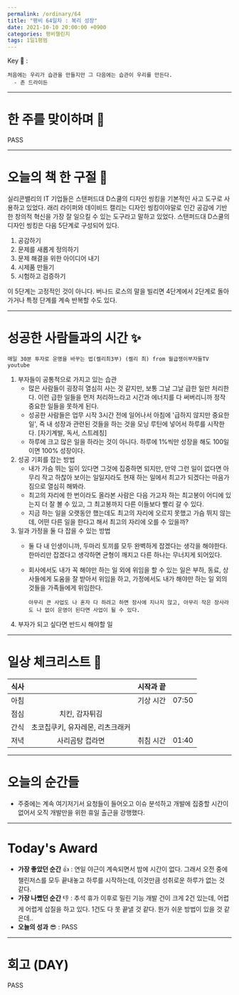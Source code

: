 ```yaml
---
permalink: /ordinary/64
title: "평비 64일차 : 복리 성장"
date: 2021-10-10 20:00:00 +0900
categories: 평비챌린지
tags: 1일1평범
---  
```

Key 🔑 : 
```
처음에는 우리가 습관을 만들지만 그 다음에는 습관이 우리를 만든다.
  - 존 드라이든
```

---
# 한 주를 맞이하며 🤗
PASS

---
# 오늘의 책 한 구절 📕
실리콘밸리의 IT 기업들은 스탠퍼드대 D스쿨의 디자인 씽킹을 기본적인 사고 도구로 사용하고 있었다. 래리 라이퍼와 데이비드 캘리는 디자인 씽킹이야말로 인간 공감에 기반한 창의적 혁신을 가장 잘 일으킬 수 있는 도구라고 말하고 있었다. 스탠퍼드대 D스쿨의 디자인 씽킹은 다음 5단계로 구성되어 있다.
1. 공감하기
2. 문제를 새롭게 정의하기
3. 문제 해결을 위한 아이디어 내기
4. 시제품 만들기
5. 시험하고 검증하기

이 5단계는 고정적인 것이 아니다. 버나드 로스의 말을 빌리면 4단계에서 2단계로 돌아가거나 특정 단계를 계속 반복할 수도 있다.  

---
# 성공한 사람들과의 시간 ✨
`매일 30분 투자로 운명을 바꾸는 법(켈리최3부) (켈리 최) from 월급쟁이부자들TV youtube`  
1. 부자들이 공통적으로 가지고 있는 습관  
   - 많은 사람들이 굉장히 열심히 사는 것 같지만, 보통 그날 그날 급한 일만 처리한다. 이런 급한 일들을 먼저 처리하느라고 시간과 에너지를 다 써버리니까 정작 중요한 일들을 못하게 된다.
   - 성공한 사람들은 업무 시작 3시간 전에 일어나서 아침에 '급하지 않지만 중요한 일', 즉 내 성장과 관련된 것들을 하는 것을 모닝 루틴에 넣어서 하루를 시작한다. [자기계발, 독서, 스트레칭]
   - 하루에 크고 많은 일을 하라는 것이 아니다. 하루에 1%씩만 성장을 해도 100일이면 100% 성장이다.
2. 성공 기회를 잡는 방법  
   - 내가 가슴 뛰는 일이 있다면 그것에 집중하면 되지만, 만약 그런 일이 없다면 아무리 작고 하찮아 보이는 일일지라도 현재 하는 일에서 최고가 되겠다는 마음가짐으로 열심히 해봐라.
   - 최고의 자리에 한 번이라도 올라본 사람은 다음 가고자 하는 최고봉이 어디에 있는지 더 잘 볼 수 있고, 그 최고봉까지 다른 이들보다 빨리 갈 수 있다.
   - 지금 하는 일을 오랫동안 했는데도 최고의 자리에 오르지 못했고 가슴 뛰지 않는데, 어떤 다른 일을 한다고 해서 최고의 자리에 오를 수 있을까?
3. 일과 가정을 둘 다 잡을 수 있는 방법
   - 둘 다 내 인생이니까, 두마리 토끼를 모두 완벽하게 잡겠다는 생각을 해야한다. 한마리만 잡겠다고 생각하면 균형이 깨지고 다른 하나는 무너지게 되어있다.
   - 회사에서도 내가 꼭 해야만 하는 일 외에 위임을 할 수 있는 일은 부하, 동료, 상사들에게 도움을 잘 받아서 위임을 하고, 가정에서도 내가 해야만 하는 일 외의 것들을 가족들에게 위임한다.  
   
        ```
        아무리 큰 사업도 나 혼자 다 하려고 하면 장사에 지나지 않고, 아무리 작은 장사라도 나 없이 운영이 된다면 사업이 될 수 있다.
        ```
4. 부자가 되고 싶다면 반드시 해야할 일

---
# 일상 체크리스트 📃

| 식사 |  | 시작과 끝 |  |
|:----:|:----:|:----:|:----:|
| 아침 |  | 기상 시간 | 07:50 |
| 점심 | 치킨, 감자튀김  |  |  |
| 간식 | 초코칩쿠키, 유자레몬, 리츠크래커 |  |  |
| 저녁 | 사리곰탕 컵라면 | 취침 시간 | 01:40 |

---
# 오늘의 순간들
- 주중에는 계속 여기저기서 요청들이 들어오고 이슈 분석하고 개발에 집중할 시간이 없어서 오직 개발만을 위한 휴일 출근을 강행했다.

---
# Today's Award
- **가장 좋았던 순간** 👍 : 연일 야근이 계속되면서 밤에 시간이 없다. 그래서 오전 중에 챌린저스를 모두 끝내놓고 하루를 시작하는데, 이것만큼 성취로운 하루가 없는 것 같다.
- **가장 나빴던 순간** 👎 : 추석 휴가 이후로 밀린 기능 개발 건이 크게 2건 있는데, 어렵게 어렵게 삽질을 하고 있다. 1건도 다 못 끝낼 것 같다. 뭔가 쉬운 방법이 있을 것 같은데..
- **오늘의 성과** 😎 : PASS

---
# 회고 (DAY)
PASS